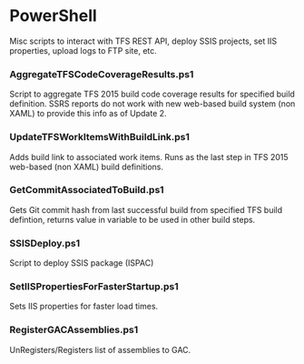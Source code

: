 # PowerShell

Misc scripts to interact with TFS REST API, deploy SSIS projects, set IIS properties, upload logs to FTP site, etc.

### AggregateTFSCodeCoverageResults.ps1

Script to aggregate TFS 2015 build code coverage results for specified build definition.
SSRS reports do not work with new web-based build system (non XAML) to provide this info as of Update 2. 

### UpdateTFSWorkItemsWithBuildLink.ps1

Adds build link to associated work items.
Runs as the last step in TFS 2015 web-based (non XAML) build definitions. 

### GetCommitAssociatedToBuild.ps1

Gets Git commit hash from last successful build from specified TFS build defintion, returns value in variable to be used in other build steps.

### SSISDeploy.ps1
Script to deploy SSIS package (ISPAC) 

### SetIISPropertiesForFasterStartup.ps1
Sets IIS properties for faster load times.

### RegisterGACAssemblies.ps1
UnRegisters/Registers list of assemblies to GAC.
